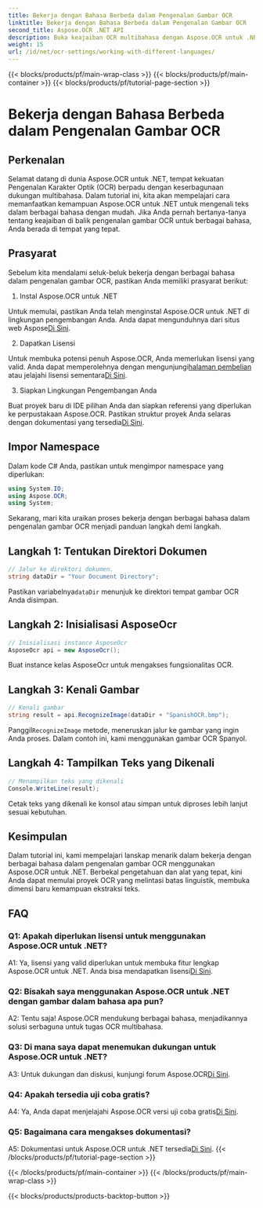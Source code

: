 ```yaml
---
title: Bekerja dengan Bahasa Berbeda dalam Pengenalan Gambar OCR
linktitle: Bekerja dengan Bahasa Berbeda dalam Pengenalan Gambar OCR
second_title: Aspose.OCR .NET API
description: Buka keajaiban OCR multibahasa dengan Aspose.OCR untuk .NET. Ekstrak teks dengan mudah dalam berbagai bahasa.
weight: 15
url: /id/net/ocr-settings/working-with-different-languages/
---
```


{{< blocks/products/pf/main-wrap-class >}}
{{< blocks/products/pf/main-container >}}
{{< blocks/products/pf/tutorial-page-section >}}

# Bekerja dengan Bahasa Berbeda dalam Pengenalan Gambar OCR

## Perkenalan

Selamat datang di dunia Aspose.OCR untuk .NET, tempat kekuatan Pengenalan Karakter Optik (OCR) berpadu dengan keserbagunaan dukungan multibahasa. Dalam tutorial ini, kita akan mempelajari cara memanfaatkan kemampuan Aspose.OCR untuk .NET untuk mengenali teks dalam berbagai bahasa dengan mudah. Jika Anda pernah bertanya-tanya tentang keajaiban di balik pengenalan gambar OCR untuk berbagai bahasa, Anda berada di tempat yang tepat.

## Prasyarat

Sebelum kita mendalami seluk-beluk bekerja dengan berbagai bahasa dalam pengenalan gambar OCR, pastikan Anda memiliki prasyarat berikut:

1. Instal Aspose.OCR untuk .NET

 Untuk memulai, pastikan Anda telah menginstal Aspose.OCR untuk .NET di lingkungan pengembangan Anda. Anda dapat mengunduhnya dari situs web Aspose[Di Sini](https://releases.aspose.com/ocr/net/).

2. Dapatkan Lisensi

 Untuk membuka potensi penuh Aspose.OCR, Anda memerlukan lisensi yang valid. Anda dapat memperolehnya dengan mengunjungi[halaman pembelian](https://purchase.aspose.com/buy) atau jelajahi lisensi sementara[Di Sini](https://purchase.aspose.com/temporary-license/).

3. Siapkan Lingkungan Pengembangan Anda

Buat proyek baru di IDE pilihan Anda dan siapkan referensi yang diperlukan ke perpustakaan Aspose.OCR. Pastikan struktur proyek Anda selaras dengan dokumentasi yang tersedia[Di Sini](https://reference.aspose.com/ocr/net/).

## Impor Namespace

Dalam kode C# Anda, pastikan untuk mengimpor namespace yang diperlukan:

```csharp
using System.IO;
using Aspose.OCR;
using System;
```

Sekarang, mari kita uraikan proses bekerja dengan berbagai bahasa dalam pengenalan gambar OCR menjadi panduan langkah demi langkah.

## Langkah 1: Tentukan Direktori Dokumen

```csharp
// Jalur ke direktori dokumen.
string dataDir = "Your Document Directory";
```

 Pastikan variabelnya`dataDir` menunjuk ke direktori tempat gambar OCR Anda disimpan.

## Langkah 2: Inisialisasi AsposeOcr

```csharp
// Inisialisasi instance AsposeOcr
AsposeOcr api = new AsposeOcr();
```

Buat instance kelas AsposeOcr untuk mengakses fungsionalitas OCR.

## Langkah 3: Kenali Gambar

```csharp
// Kenali gambar
string result = api.RecognizeImage(dataDir + "SpanishOCR.bmp");
```

 Panggil`RecognizeImage` metode, meneruskan jalur ke gambar yang ingin Anda proses. Dalam contoh ini, kami menggunakan gambar OCR Spanyol.

## Langkah 4: Tampilkan Teks yang Dikenali

```csharp
// Menampilkan teks yang dikenali
Console.WriteLine(result);
```

Cetak teks yang dikenali ke konsol atau simpan untuk diproses lebih lanjut sesuai kebutuhan.

## Kesimpulan

Dalam tutorial ini, kami mempelajari lanskap menarik dalam bekerja dengan berbagai bahasa dalam pengenalan gambar OCR menggunakan Aspose.OCR untuk .NET. Berbekal pengetahuan dan alat yang tepat, kini Anda dapat memulai proyek OCR yang melintasi batas linguistik, membuka dimensi baru kemampuan ekstraksi teks.

## FAQ

### Q1: Apakah diperlukan lisensi untuk menggunakan Aspose.OCR untuk .NET?

 A1: Ya, lisensi yang valid diperlukan untuk membuka fitur lengkap Aspose.OCR untuk .NET. Anda bisa mendapatkan lisensi[Di Sini](https://purchase.aspose.com/buy).

### Q2: Bisakah saya menggunakan Aspose.OCR untuk .NET dengan gambar dalam bahasa apa pun?

A2: Tentu saja! Aspose.OCR mendukung berbagai bahasa, menjadikannya solusi serbaguna untuk tugas OCR multibahasa.

### Q3: Di mana saya dapat menemukan dukungan untuk Aspose.OCR untuk .NET?

 A3: Untuk dukungan dan diskusi, kunjungi forum Aspose.OCR[Di Sini](https://forum.aspose.com/c/ocr/16).

### Q4: Apakah tersedia uji coba gratis?

 A4: Ya, Anda dapat menjelajahi Aspose.OCR versi uji coba gratis[Di Sini](https://releases.aspose.com/).

### Q5: Bagaimana cara mengakses dokumentasi?

 A5: Dokumentasi untuk Aspose.OCR untuk .NET tersedia[Di Sini](https://reference.aspose.com/ocr/net/).
{{< /blocks/products/pf/tutorial-page-section >}}

{{< /blocks/products/pf/main-container >}}
{{< /blocks/products/pf/main-wrap-class >}}

{{< blocks/products/products-backtop-button >}}
